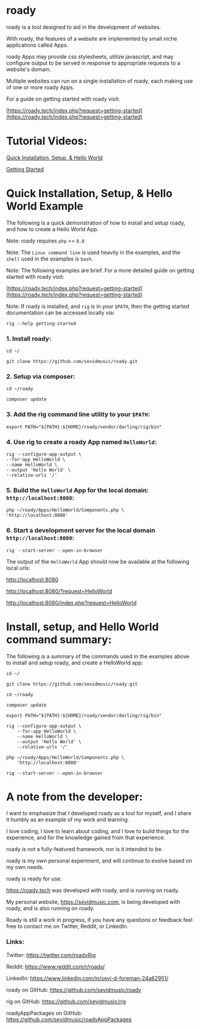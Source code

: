 # roady

roady is a tool designed to aid in the development of websites.

With roady, the features of a website are implemented by
small niche applications called Apps.

roady Apps may provide css stylesheets, utilize javascript, and
may configure output to be served in response to appropriate 
requests to a website's domain.

Multiple websites can run on a single installation of roady, 
each making use of one or more roady Apps.

For a guide on getting started with roady visit:

[https://roady.tech/index.php?request=getting-started](https://roady.tech/index.php?request=getting-started)

# Tutorial Videos:
[Quick Installation, Setup, & Hello World](https://roadydemos.us-east-1.linodeobjects.com/QuickInstallSetupHelloWorldFinal.webm)

[Getting Started](https://roadydemos.us-east-1.linodeobjects.com/GettingStarted.webm)

# Quick Installation, Setup, & Hello World Example

The following is a quick demonstration of how to install
and setup roady, and how to create a Hello World App.

Note: roady requires `php` >= `8.0`

Note: The `Linux command line` is used heavily in the examples, 
and the `shell` used in the examples is `bash`.

Note: The following examples are brief. For a more detailed 
guide on getting started with roady visit:

[https://roady.tech/index.php?request=getting-started](https://roady.tech/index.php?request=getting-started)

Note: If roady is installed, and `rig` is in your `$PATH`, then
the getting started documentation can be accessed locally via:

```
rig --help getting-started
```
### 1. Install roady:

```
cd ~/

git clone https://github.com/sevidmusic/roady.git
```
### 2. Setup via composer:

```
cd ~/roady

composer update
```

### 3. Add  the rig command line utility to your `$PATH`:

```
export PATH="${PATH}:${HOME}/roady/vendor/darling/rig/bin"
```

### 4. Use rig to create a roady App named `HelloWorld`:

```
rig --configure-app-output \
--for-app HelloWorld \
--name HelloWorld \
--output 'Hello World' \
--relative-urls '/'
```

### 5. Build the `HelloWorld` App for the local domain: `http://localhost:8080`:

```
php ~/roady/Apps/HelloWorld/Components.php \
'http://localhost:8080'
```

### 6. Start a development server for the local domain `http://localhost:8080`:

```
rig --start-server --open-in-browser
```

The output of the `HelloWorld` App should now be available at 
the following local urls: 

[http://localhost:8080](http://localhost:8080)

[http://localhost:8080/?request=HelloWorld](http://localhost:8080/?request=HelloWorld)

[http://localhost:8080/index.php?request=HelloWorld](http://localhost:8080/index.php?request=HelloWorld)

# Install, setup, and Hello World command summary:

The following is a summary of the commands used in the examples
above to install and setup roady, and create a HelloWorld app:

```
cd ~/

git clone https://github.com/sevidmusic/roady.git

cd ~/roady

composer update

export PATH="${PATH}:${HOME}/roady/vendor/darling/rig/bin"

rig --configure-app-output \
    --for-app HelloWorld \
    --name HelloWorld \
    --output 'Hello World' \
    --relative-urls '/'

php ~/roady/Apps/HelloWorld/Components.php \
    'http://localhost:8080'

rig --start-server --open-in-browser
```

# A note from the developer:
 
I want to emphasize that I developed roady as a tool for myself,
and I share it humbly as an example of my work and learning.

I love coding, I love to learn about coding, and I love to build
things for the experience, and for the knowledge gained from 
that experience.

roady is not a fully-featured framework, nor is it intended to be.

roady is my own personal experiment, and will continue to evolve 
based on my own needs.

roady is ready for use.

https://roady.tech was developed with roady, and is running on roady.

My personal website, https://sevidmusic.com, is being developed with
roady, and is also running on roady.

Roady is still a work in progress, if you have any questions or 
feedback feel free to contact me on Twitter, Reddit, or LinkedIn.

### Links:

Twitter: https://twitter.com/roadyRig

Reddit: https://www.reddit.com/r/roady/

LinkedIn: https://www.linkedin.com/in/sevi-d-foreman-24a62951/

roady on GitHub: https://github.com/sevidmusic/roady

rig on GitHub: https://github.com/sevidmusic/rig

roadyAppPackages on GitHub: https://github.com/sevidmusic/roadyAppPackages



